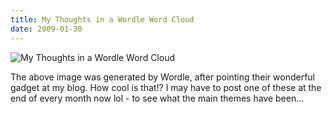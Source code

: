 ```yaml
---
title: My Thoughts in a Wordle Word Cloud
date: 2009-01-30
---
```


![My Thoughts in a Wordle Word Cloud](https://source.unsplash.com/7QCBakMyDCE/1600x900)

The above image was generated by Wordle, after pointing their wonderful gadget at my blog. How cool is that!? I may have to post one of these at the end of every month now lol - to see what the main themes have been...